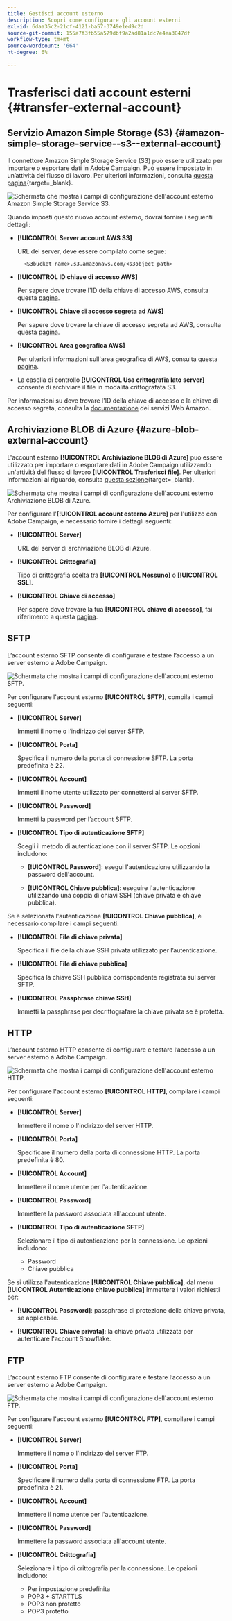 ```yaml
---
title: Gestisci account esterno
description: Scopri come configurare gli account esterni
exl-id: 6daa35c2-21cf-4121-ba57-3749e1ed9c2d
source-git-commit: 155a7f3fb55a579dbf9a2ad81a1dc7e4ea3847df
workflow-type: tm+mt
source-wordcount: '664'
ht-degree: 6%

---
```


# Trasferisci dati account esterni {#transfer-external-account}

## Servizio Amazon Simple Storage (S3) {#amazon-simple-storage-service--s3--external-account}

Il connettore Amazon Simple Storage Service (S3) può essere utilizzato per importare o esportare dati in Adobe Campaign. Può essere impostato in un’attività del flusso di lavoro. Per ulteriori informazioni, consulta [questa pagina](https://experienceleague.adobe.com/en/docs/campaign-web/v8/wf/design-workflows/transfer-file){target=_blank}.

![Schermata che mostra i campi di configurazione dell&#39;account esterno Amazon Simple Storage Service S3.](assets/external-AWS.png)

Quando imposti questo nuovo account esterno, dovrai fornire i seguenti dettagli:

* **[!UICONTROL Server account AWS S3]**

  URL del server, deve essere compilato come segue:

  `  <S3bucket name>.s3.amazonaws.com/<s3object path>`

* **[!UICONTROL ID chiave di accesso AWS]**

  Per sapere dove trovare l&#39;ID della chiave di accesso AWS, consulta questa [pagina](https://docs.aws.amazon.com/general/latest/gr/aws-sec-cred-types.html#access-keys-and-secret-access-keys).

* **[!UICONTROL Chiave di accesso segreta ad AWS]**

  Per sapere dove trovare la chiave di accesso segreta ad AWS, consulta questa [pagina](https://aws.amazon.com/fr/blogs/security/wheres-my-secret-access-key/).

* **[!UICONTROL Area geografica AWS]**

  Per ulteriori informazioni sull&#39;area geografica di AWS, consulta questa [pagina](https://aws.amazon.com/about-aws/global-infrastructure/regions_az/).

* La casella di controllo **[!UICONTROL Usa crittografia lato server]** consente di archiviare il file in modalità crittografata S3.

Per informazioni su dove trovare l&#39;ID della chiave di accesso e la chiave di accesso segreta, consulta la [documentazione](https://docs.aws.amazon.com/general/latest/gr/aws-sec-cred-types.html#access-keys-and-secret-access-keys) dei servizi Web Amazon.

## Archiviazione BLOB di Azure {#azure-blob-external-account}

L&#39;account esterno **[!UICONTROL Archiviazione BLOB di Azure]** può essere utilizzato per importare o esportare dati in Adobe Campaign utilizzando un&#39;attività del flusso di lavoro **[!UICONTROL Trasferisci file]**. Per ulteriori informazioni al riguardo, consulta [questa sezione](https://experienceleague.adobe.com/en/docs/campaign-web/v8/wf/design-workflows/transfer-file){target=_blank}.

![Schermata che mostra i campi di configurazione dell&#39;account esterno Archiviazione BLOB di Azure.](assets/external-azure.png)

Per configurare l&#39;**[!UICONTROL account esterno Azure]** per l&#39;utilizzo con Adobe Campaign, è necessario fornire i dettagli seguenti:

* **[!UICONTROL Server]**

  URL del server di archiviazione BLOB di Azure.

* **[!UICONTROL Crittografia]**

  Tipo di crittografia scelta tra **[!UICONTROL Nessuno]** o **[!UICONTROL SSL]**.

* **[!UICONTROL Chiave di accesso]**

  Per sapere dove trovare la tua **[!UICONTROL chiave di accesso]**, fai riferimento a questa [pagina](https://docs.microsoft.com/en-us/azure/storage/common/storage-account-keys-manage?tabs=azure-portal).

## SFTP

L’account esterno SFTP consente di configurare e testare l’accesso a un server esterno a Adobe Campaign.

![Schermata che mostra i campi di configurazione dell&#39;account esterno SFTP.](assets/ext-account-sftp.png)

Per configurare l&#39;account esterno **[!UICONTROL SFTP]**, compila i campi seguenti:

* **[!UICONTROL Server]**

  Immetti il nome o l’indirizzo del server SFTP.

* **[!UICONTROL Porta]**

  Specifica il numero della porta di connessione SFTP. La porta predefinita è 22.

* **[!UICONTROL Account]**

  Immetti il nome utente utilizzato per connettersi al server SFTP.

* **[!UICONTROL Password]**

  Immetti la password per l’account SFTP.

* **[!UICONTROL Tipo di autenticazione SFTP]**

  Scegli il metodo di autenticazione con il server SFTP. Le opzioni includono:

   * **[!UICONTROL Password]**: esegui l&#39;autenticazione utilizzando la password dell&#39;account.

   * **[!UICONTROL Chiave pubblica]**: eseguire l&#39;autenticazione utilizzando una coppia di chiavi SSH (chiave privata e chiave pubblica).

Se è selezionata l&#39;autenticazione **[!UICONTROL Chiave pubblica]**, è necessario compilare i campi seguenti:

* **[!UICONTROL File di chiave privata]**

  Specifica il file della chiave SSH privata utilizzato per l’autenticazione.

* **[!UICONTROL File di chiave pubblica]**

  Specifica la chiave SSH pubblica corrispondente registrata sul server SFTP.

* **[!UICONTROL Passphrase chiave SSH]**

  Immetti la passphrase per decrittografare la chiave privata se è protetta.

## HTTP

L’account esterno HTTP consente di configurare e testare l’accesso a un server esterno a Adobe Campaign.

![Schermata che mostra i campi di configurazione dell&#39;account esterno HTTP.](assets/ext-account-http.png)

Per configurare l&#39;account esterno **[!UICONTROL HTTP]**, compilare i campi seguenti:

* **[!UICONTROL Server]**

  Immettere il nome o l&#39;indirizzo del server HTTP.

* **[!UICONTROL Porta]**

  Specificare il numero della porta di connessione HTTP. La porta predefinita è 80.

* **[!UICONTROL Account]**

  Immettere il nome utente per l&#39;autenticazione.

* **[!UICONTROL Password]**

  Immettere la password associata all&#39;account utente.

* **[!UICONTROL Tipo di autenticazione SFTP]**

  Selezionare il tipo di autenticazione per la connessione. Le opzioni includono:

   * Password
   * Chiave pubblica

Se si utilizza l&#39;autenticazione **[!UICONTROL Chiave pubblica]**, dal menu **[!UICONTROL Autenticazione chiave pubblica]** immettere i valori richiesti per:

* **[!UICONTROL Password]**: passphrase di protezione della chiave privata, se applicabile.

* **[!UICONTROL Chiave privata]**: la chiave privata utilizzata per autenticare l&#39;account Snowflake.



## FTP

L’account esterno FTP consente di configurare e testare l’accesso a un server esterno a Adobe Campaign.

![Schermata che mostra i campi di configurazione dell&#39;account esterno FTP.](assets/ext-account-ftp.png)

Per configurare l&#39;account esterno **[!UICONTROL FTP]**, compilare i campi seguenti:

* **[!UICONTROL Server]**

  Immettere il nome o l&#39;indirizzo del server FTP.

* **[!UICONTROL Porta]**

  Specificare il numero della porta di connessione FTP. La porta predefinita è 21.

* **[!UICONTROL Account]**

  Immettere il nome utente per l&#39;autenticazione.

* **[!UICONTROL Password]**

  Immettere la password associata all&#39;account utente.

* **[!UICONTROL Crittografia]**

  Selezionare il tipo di crittografia per la connessione. Le opzioni includono:

   * Per impostazione predefinita
   * POP3 + STARTTLS
   * POP3 non protetto
   * POP3 protetto
